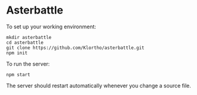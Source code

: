# Asterbattle

To set up your working environment:

```
mkdir asterbattle
cd asterbattle
git clone https://github.com/Klortho/asterbattle.git
npm init
```

To run the server:

```
npm start
```

The server should restart automatically whenever you change a source file.
